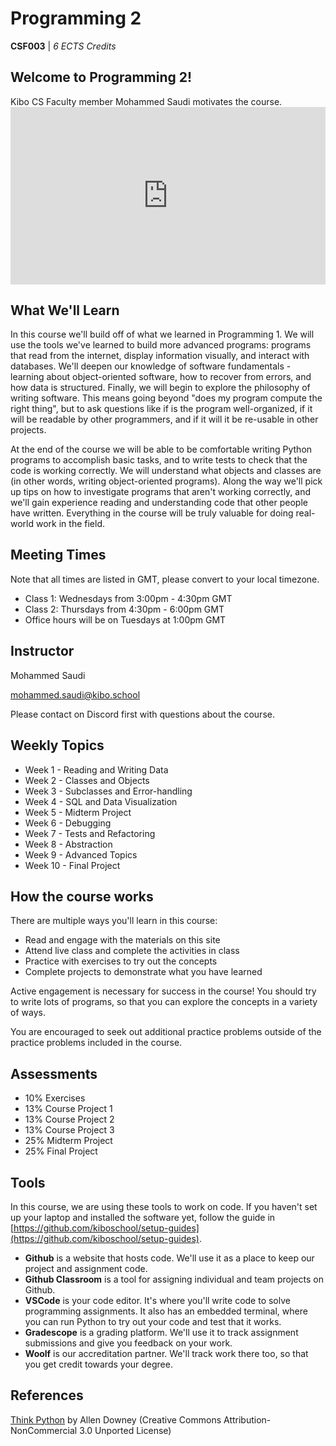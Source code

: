 # Programming 2

**CSF003** | _6 ECTS Credits_

## Welcome to Programming 2!

<aside>
Kibo CS Faculty member Mohammed Saudi motivates the course.
</aside>
<div style="position: relative; padding-bottom: 56.25%; height: 0;"><iframe src="https://www.youtube.com/embed/TODO" title="YouTube video player" frameborder="0" allow="accelerometer; autoplay; clipboard-write; encrypted-media; gyroscope; picture-in-picture" allowfullscreen style="position: absolute; top: 0; left: 0; width: 100%; height: 100%;"></iframe></div>

## What We'll Learn

In this course we'll build off of what we learned in Programming 1. We will use the tools we've learned to build more advanced programs: programs that read from the internet, display information visually, and interact with databases. We'll deepen our knowledge of software fundamentals - learning about object-oriented software, how to recover from errors, and how data is structured. Finally, we will begin to explore the philosophy of writing software. This means going beyond "does my program compute the right thing", but to ask questions like if is the program well-organized, if it will be readable by other programmers, and if it will it be re-usable in other projects.

At the end of the course we will be able to be comfortable writing Python programs to accomplish basic tasks, and to write tests to check that the code is working correctly. We will understand what objects and classes are (in other words, writing object-oriented programs). Along the way we'll pick up tips on how to investigate programs that aren't working correctly, and we'll gain experience reading and understanding code that other people have written. Everything in the course will be truly valuable for doing real-world work in the field.

## Meeting Times

Note that all times are listed in GMT, please convert to your local timezone.

- Class 1: Wednesdays from 3:00pm - 4:30pm GMT
- Class 2: Thursdays from 4:30pm - 6:00pm GMT
- Office hours will be on Tuesdays at 1:00pm GMT

## Instructor

Mohammed Saudi

[mohammed.saudi@kibo.school](mailto:mohammed.saudi@kibo.school)

Please contact on Discord first with questions about the course.

## Weekly Topics

- Week 1 - Reading and Writing Data
- Week 2 - Classes and Objects
- Week 3 - Subclasses and Error-handling
- Week 4 - SQL and Data Visualization
- Week 5 - Midterm Project
- Week 6 - Debugging
- Week 7 - Tests and Refactoring
- Week 8 - Abstraction
- Week 9 - Advanced Topics
- Week 10 - Final Project

## How the course works

There are multiple ways you'll learn in this course:

- Read and engage with the materials on this site
- Attend live class and complete the activities in class
- Practice with exercises to try out the concepts
- Complete projects to demonstrate what you have learned

Active engagement is necessary for success in the course! You should try to
write lots of programs, so that you can explore the concepts in a variety of
ways.

You are encouraged to seek out additional practice problems outside of the
practice problems included in the course.

## Assessments

- 10% Exercises
- 13% Course Project 1
- 13% Course Project 2
- 13% Course Project 3
- 25% Midterm Project
- 25% Final Project

## Tools

In this course, we are using these tools to work on code. If you haven't set up
your laptop and installed the software yet, follow the guide in
[https://github.com/kiboschool/setup-guides](https://github.com/kiboschool/setup-guides).

- **Github** is a website that hosts code. We'll use it as a place to keep our project and assignment code.
- **Github Classroom** is a tool for assigning individual and team projects on Github.
- **VSCode** is your code editor. It's where you'll write code to solve
  programming assignments. It also has an embedded terminal, where you can run
  Python to try out your code and test that it works.
- **Gradescope** is a grading platform. We'll use it to track assignment
  submissions and give you feedback on your work.
- **Woolf** is our accreditation partner. We'll track work there too, so that
  you get credit towards your degree.

## References

<a href="https://greenteapress.com/wp/think-python/" target="_blank">Think Python</a>
by Allen Downey (Creative Commons Attribution-NonCommercial 3.0 Unported License)
